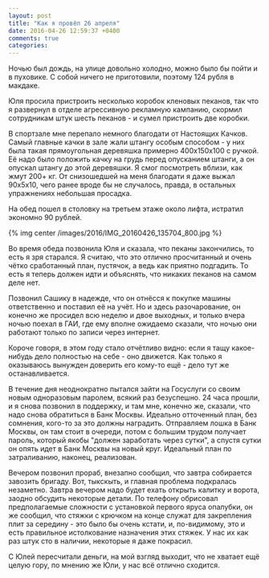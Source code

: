 ```yaml
---
layout: post
title: "Как я провёл 26 апреля"
date: 2016-04-26 12:59:37 +0400
comments: true
categories: 
---
```

Ночью был дождь, на улице довольно холодно, можно было бы пойти и в пуховике. С собой ничего не приготовили, поэтому 124 рубля в макдаке.

Юля просила пристроить несколько коробок кленовых пеканов, так что я развернул в отделе агрессивную рекламную кампанию, скормил сотрудникам штук шесть пеканов - и сумел пристроить две коробки.

В спортзале мне перепало немного благодати от Настоящих Качков. Самый главные качки в зале жали штангу особым способом - у них была такая прямоугольная деревяшка примерно 400х150х100 с ручкой. Её надо было положить качку на грудь перед опусканием штанги, а он опускал штангу до этой деревяшки. Я смог посмотреть вблизи, как жмут 200+ кг. От снизошедшей на меня благодати я даже выжал 90х5х10, чего ранее вроде бы не случалось, правда, в остальных упражнениях небольшая просадка.

На обед пошел в столовку на третьем этаже около лифта, истратил экономно 90 рублей.

{% img center /images/2016/IMG_20160426_135704_800.jpg %}

Во время обеда позвонила Юля и сказала, что пеканы закончились, то есть я зря старался. Я считаю, что это отлично просчитанный и очень чётко сработанный план, пустячок, а ведь как приятно подгадить. То есть я теперь должен идти и объяснять, что никаких пеканов на самом деле нет.

Позвонил Сашику в надежде, что он отнёсся к покупке машины ответственно и поставил её на учёт. Но и здесь разочарование, он конечно же просидел всю неделю и двое выходных, и только вчера ночью поехал в ГАИ, где ему вполне ожидаемо сказали, что ночью они работают только по записи через интернет.

Короче говоря, в этом году стало отчётливо видно: если я тащу какое-нибудь дело полностью на себе - оно движется. Как только я оказываюсь вынужден доверить его кому-то ещё - дело тут же останавливается.

В течение дня неоднократно пытался зайти на Госуслуги со своим новым одноразовым паролем, всякий раз безуспешно. 24 часа прошли, и я снова позвонил в поддержку, и там мне, конечно же, сказали, что надо снова обратиться в Банк Москвы. Идеально отточенный план, без сомнения, кого-то за это должны наградить. Отправляем лошка в Банк Москвы, он там стоит в очереди, потом с большим трудом получает пароль, который якобы "должен заработать через сутки", а спустя сутки он опять идет в Банк Москвы на новый круг. Идеальный план по затраливанию, наконец, реализован.

Вечером позвонил прораб, внезапно сообщил, что завтра собирается завозить бригаду. Вот, тыкскыть, и главная проблема подкралась незаметно. Завтра вечером надо будет ехать открыть калитку и ворота, заодно обсудить некоторые детали. По телефону обрисовал предполагаемые сложности с установкой первого яруса опалубки, он же сообщил, что стяжки с крючком на конце служат для закрепления плит за середину - это было бы очень кстати, и, по-видимому, это и есть правильное истолкование назначения этих стяжек. У нас их как раз штук сто в наличии, некоторые я даже покрасил. 

С Юлей пересчитали деньги, на мой взгляд выходит, что не хватает ещё целую гору, по мнению же Юли, у нас всё отлично сходится.
